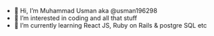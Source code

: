 - 👋 Hi, I’m Muhammad Usman aka @usman196298
- 👀 I’m interested in coding and all that stuff
- 🌱 I’m currently learning React JS, Ruby on Rails & postgre SQL etc
